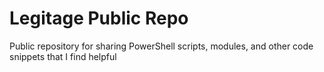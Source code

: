 # Legitage Public Repo

Public repository for sharing PowerShell scripts, modules, and other code snippets that I find helpful
